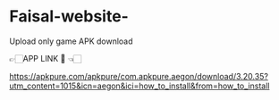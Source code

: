 # Faisal-website-
Upload only game APK download 



👉🏻APP LINK 🔗 👈🏻

https://apkpure.com/apkpure/com.apkpure.aegon/download/3.20.35?utm_content=1015&icn=aegon&ici=how_to_install&from=how_to_install
